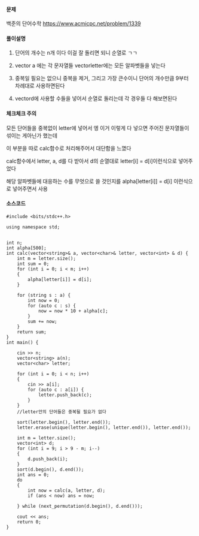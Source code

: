 

#### 문제 
백준의 단어수학 
https://www.acmicpc.net/problem/1339

#### 풀이설명 
1. 단어의 개수는 n개 이다 이걸 잘 돌리면 되니 순열로 ㄱㄱ

2. vector<string> a 에는 각 문자열들 vector<char>letter에는 모든 알파벳들을 넣는다

3. 중복일 필요는 없으니 중복을 제거, 그리고 가장 큰수이니 단어의 개수만큼 9부터 차례대로 사용하면된다 

4. vector<int>d에 사용할 수들을 넣어서 순열로 돌리는데 각 경우들 다 해보면된다 

#### 체크체크 주의 

모든 단어들을 중복없이 letter에 넣어서 엥 이거 이렇게 다 넣으면 주어진 문자열들이 섞이는 게아닌가 했는데

이 부분을 따로 calc함수로 처리해주어서 대단함을 느꼈다 

calc함수에서 letter, a, d를 다 받아서 d의 순열대로 letter[i] = d[i]이런식으로 넣어주었다 

해당 알파벳들에 대응하는 수를 무엇으로 쓸 것인지를 
alpha[letter[i]] = d[i] 이런식으로 넣어주면서 사용 

#### 소스코드 
````
#include <bits/stdc++.h>

using namespace std;


int n;
int alpha[500];
int calc(vector<string>& a, vector<char>& letter, vector<int> & d) {
	int m = letter.size();
	int sum = 0;
	for (int i = 0; i < m; i++)
	{
		alpha[letter[i]] = d[i];
	}

	for (string s : a) {
		int now = 0;
		for (auto c : s) {
			now = now * 10 + alpha[c];
		}
		sum += now;
	}
	return sum;
}
int main() {

	cin >> n;
	vector<string> a(n);
	vector<char> letter;

	for (int i = 0; i < n; i++)
	{
		cin >> a[i];
		for (auto c : a[i]) {
			letter.push_back(c);
		}
	}
	//letter안의 단어들은 중복될 필요가 없다 

	sort(letter.begin(), letter.end());
	letter.erase(unique(letter.begin(), letter.end()), letter.end());

	int m = letter.size();
	vector<int> d;
	for (int i = 9; i > 9 - m; i--)
	{
		d.push_back(i);
	}
	sort(d.begin(), d.end());
	int ans = 0;
	do
	{
		int now = calc(a, letter, d);
		if (ans < now) ans = now;

	} while (next_permutation(d.begin(), d.end()));

	cout << ans;
	return 0;
}
````